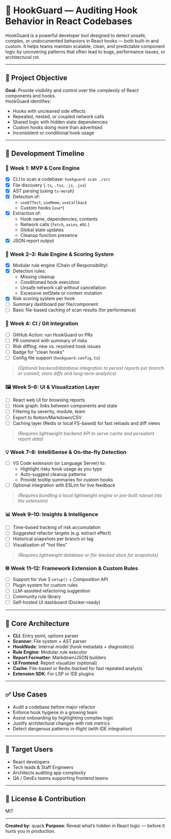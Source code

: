 # 🧠 HookGuard — Auditing Hook Behavior in React Codebases

HookGuard is a powerful developer tool designed to detect unsafe, complex, or undocumented behaviors in React hooks — both built-in and custom. It helps teams maintain scalable, clean, and predictable component logic by uncovering patterns that often lead to bugs, performance issues, or architectural rot.

---

## 🚀 Project Objective

**Goal:** Provide visibility and control over the complexity of React components and hooks.  
HookGuard identifies:

- Hooks with uncleaned side effects
- Repeated, nested, or coupled network calls
- Shared logic with hidden state dependencies
- Custom hooks doing more than advertised
- Inconsistent or conditional hook usage

---

## 📅 Development Timeline

### 🧪 Week 1: MVP & Core Engine

- [x] CLI to scan a codebase: `hookguard scan ./src`
- [x] File discovery (`.ts`, `.tsx`, `.js`, `.jsx`)
- [x] AST parsing (using `ts-morph`)
- [x] Detection of:
  - `useEffect`, `useMemo`, `useCallback`
  - Custom hooks (`use*`)
- [x] Extraction of:
  - Hook name, dependencies, contents
  - Network calls (`fetch`, `axios`, etc.)
  - Global state updates
  - Cleanup function presence
- [x] JSON report output

### 🧠 Week 2–3: Rule Engine & Scoring System

- [x] Modular rule engine (Chain of Responsibility)
- [x] Detection rules:
  - Missing cleanup
  - Conditioned hook execution
  - Unsafe network call without cancellation
  - Excessive setState or context mutation
- [x] Risk scoring system per hook
- [ ] Summary dashboard per file/component
- [ ] Basic file-based caching of scan results (for performance)

### 🔁 Week 4: CI / Git Integration

- [ ] GitHub Action: run HookGuard on PRs
- [ ] PR comment with summary of risks
- [ ] Risk diffing: new vs. resolved hook issues
- [ ] Badge for "clean hooks"
- [ ] Config file support (`hookguard.config.ts`)

> _(Optional backend/database integration to persist reports per branch or commit, store diffs and long-term analytics)_

### 🖼️ Week 5–6: UI & Visualization Layer

- [ ] React web UI for browsing reports
- [ ] Hook graph: links between components and state
- [ ] Filtering by severity, module, team
- [ ] Export to Notion/Markdown/CSV
- [ ] Caching layer (Redis or local FS-based) for fast reloads and diff views

> _(Requires lightweight backend API to serve cache and persistent report data)_

### 💡 Week 7–8: IntelliSense & On-the-fly Detection

- [ ] VS Code extension (or Language Server) to:
  - Highlight risky hook usage as you type
  - Auto-suggest cleanup patterns
  - Provide tooltip summaries for custom hooks
- [ ] Optional integration with ESLint for live feedback

> _(Requires bundling a local lightweight engine or pre-built ruleset into the extension)_

### 📊 Week 9–10: Insights & Intelligence

- [ ] Time-based tracking of risk accumulation
- [ ] Suggested refactor targets (e.g. extract effect)
- [ ] Historical snapshots per branch or tag
- [ ] Visualization of "hot files"

> _(Requires lightweight database or file-backed store for snapshots)_

### 🌐 Week 11–12: Framework Extension & Custom Rules

- [ ] Support for Vue 3 `setup()` + Composition API
- [ ] Plugin system for custom rules
- [ ] LLM-assisted refactoring suggestion
- [ ] Community rule library
- [ ] Self-hosted UI dashboard (Docker-ready)

---

## 🧱 Core Architecture

- **CLI**: Entry point, options parser
- **Scanner**: File system + AST parser
- **HookNode**: Internal model (hook metadata + diagnostics)
- **Rule Engine**: Modular rule executor
- **Report Formatter**: Markdown/JSON builders
- **UI Frontend**: Report visualizer (optional)
- **Cache**: File-based or Redis-backed for fast repeated analysis
- **Extension SDK**: For LSP or IDE plugins

---

## ✅ Use Cases

- Audit a codebase before major refactor
- Enforce hook hygiene in a growing team
- Assist onboarding by highlighting complex logic
- Justify architectural changes with risk metrics
- Detect dangerous patterns in-flight (with IDE integration)

---

## 👥 Target Users

- React developers
- Tech leads & Staff Engineers
- Architects auditing app complexity
- QA / DevEx teams supporting frontend teams

---

## 📎 License & Contribution

MIT

---

**Created by**: quack
**Purpose**: Reveal what’s hidden in React logic — before it hurts you in production.
